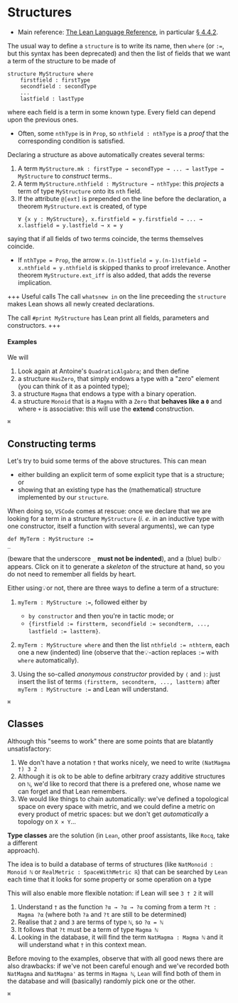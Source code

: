 # Structures
* Main reference: [The Lean Language Reference](https://lean-lang.org/doc/reference/latest/), in particular [§ 4.4.2](https://lean-lang.org/doc/reference/latest/The-Type-System/Inductive-Types/#structures).

The usual way to define a `structure` is to write its name, then `where` (or `:=`, but this syntax has been deprecated) and then the
list of fields that we want a term of the structure to be made of

    structure MyStructure where
        firstfield : firstType
        secondfield : secondType
        ...
        lastfield : lastType

where each field is a term in some known type. Every field can depend upon the previous ones.

* Often, some `nthType` is in `Prop`, so `nthfield : nthType` is a *proof* that the corresponding condition is satisfied.


Declaring a structure as above automatically creates several terms:
1. A term `MyStructure.mk : firstType → secondType → ... → lastType → MyStructure` to *construct*
terms..
1. A term `MyStructure.nthfield : MyStructure → nthType`: this *projects* a term of type
`MyStructure` onto its `nth` field.
1. If the attribute `@[ext]` is prepended on the line before the declaration, a theorem
`MyStructure.ext` is created, of type
    ```
    ∀ {x y : MyStructure}, x.firstfield = y.firstfield → ... → x.lastfield = y.lastfield → x = y
    ```
saying that if all fields of two terms coincide, the terms themselves coincide.

* If `nthType = Prop`, the arrow `x.(n-1)stfield = y.(n-1)stfield → x.nthfield = y.nthfield`
is skipped thanks to proof irrelevance. Another theorem `MyStructure.ext_iff` is also added,
that adds the reverse implication.

+++ Useful calls
The call `whatsnew in` on the line preceeding the `structure` makes Lean shows all
newly created declarations.

The call `#print MyStructure` has Lean print all fields, parameters and constructors.
+++

#### Examples
We will
1. Look again at Antoine's `QuadraticAlgabra`; and then define
1. a structure `HasZero`, that simply endows a type with a "zero" element (you can think of it as a pointed type);
2. a structure `Magma` that endows a type with a binary operation.
3. a structure `Monoid`  that is a `Magma` with a `Zero` that **behaves like a `0`** and where `+` is associative: this will use the **extend** construction.


 `⌘`

## Constructing terms

Let's try to buid some terms of the above structures. This can mean
* either building an explicit term of some explicit type that is a structure; or
* showing that an existing type has the (mathematical) structure implemented by our `structure`.

When doing so, `VSCode` comes at rescue: once we declare that we are looking for a term in a
structure `MyStructure` (*i. e.* in an inductive type with one constructor, itself a function with
several arguments), we can type

    def MyTerm : MyStructure :=
    _

(beware that the underscore `_` **must not be indented**), and a (blue)
bulb💡appears. Click on it to  generate a *skeleton* of the structure at hand, so
you do not need to remember all fields by heart.

Either using💡or not, there are three ways to define a term of a structure:

1. `myTerm : MyStructure :=`, followed either by
    * `by constructor` and then you're in tactic mode; or
    * `{firstfield := firstterm, secondfield := secondterm, ..., lastfield := lastterm}`.

1. `myTerm : MyStructure where` and then the list `nthfield := nthterm`, each one a new (indented) line (observe that the💡-action replaces `:=` with `where` automatically).

1. Using the so-called *anonymous constructor* provided by `⟨` and `⟩`: just insert the list of
terms `⟨firstterm, secondterm, ..., lastterm⟩` after `myTerm : MyStructure :=` and Lean will
understand.

`⌘`

## Classes

Although this "seems to work" there are some points that are blatantly unsatisfactory:
1. We don't have a notation `†` that works nicely, we need to write `(NatMagma †) 3 2`
2. Although it is ok to be able to define arbitrary crazy additive structures on `ℕ`, we'd
like to record that there is a prefered one, whose name we can forget and that Lean remembers.
3. We would like things to chain automatically: we've defined a topological space on every space
  with metric, and we could define a metric on every product of metric spaces: but we don't get
  *automatically* a topology on `X × Y`...

**Type classes** are the solution (in `Lean`, other proof assistants, like `Rocq`, take a different\
approach).

The idea is to build a database of terms of structures (like `NatMonoid : Monoid ℕ` or
`RealMetric : SpaceWithMetric ℝ`) that can be searched by `Lean` each time that it looks for some
property or some operation on a type

This will also enable more flexible notation: if Lean will see `3 † 2` it will
1. Understand `†` as the function `?α → ?α → ?α` coming from a term `?t : Magma ?α` (where both
`?a` and `?t` are still to be determined)
2. Realise that `2` and `3` are terms of type `ℕ`, so `?α = ℕ`
3. It follows that `?t` must be a term of type `Magma ℕ`
4. Looking in the database, it will find the term `NatMagma : Magma ℕ` and it will understand
what `†` in this context mean.

Before moving to the examples, observe that with all good news there are also drawbacks: if we've
not been careful enough and we've recorded both `NatMagma` and `NatMagma'` as terms in `Magma ℕ`,
`Lean` will find both of them in the database and will (basically) randomly pick one or the other.

`⌘`
